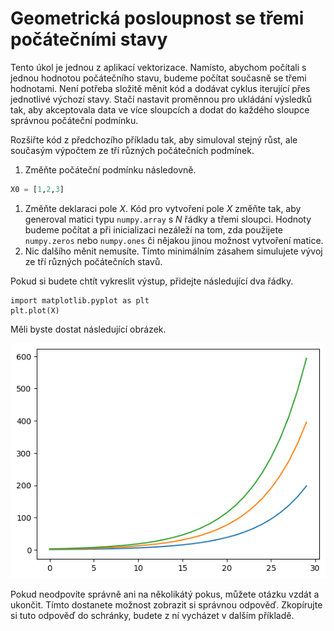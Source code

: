 # Geometrická posloupnost se třemi počátečními stavy

Tento úkol je jednou z aplikací vektorizace. Namísto, abychom počítali s jednou hodnotou počátečního stavu, budeme počítat současně se třemi hodnotami. Není potřeba složitě měnit kód a dodávat cyklus iterující přes jednotlivé výchozí stavy. Stačí nastavit proměnnou pro ukládání výsledků tak, aby akceptovala data ve více sloupcích a dodat do každého sloupce správnou počáteční podmínku.

Rozšiřte kód z předchozího příkladu tak, aby simuloval stejný růst, ale současým výpočtem ze tří různých počátečních podmínek.

1. Změňte počáteční podmínku následovně.

  ```python
  X0 = [1,2,3]
  ```

1. Změňte deklaraci pole $X$. Kód pro vytvoření pole $X$ změňte tak, aby generoval matici typu `numpy.array` s $N$ řádky a třemi sloupci. Hodnoty budeme počítat a při inicializaci nezáleží na tom, zda použijete `numpy.zeros` nebo `numpy.ones` či nějakou jinou možnost vytvoření matice.
1. Nic dalšího měnit nemusíte. Tímto minimálním zásahem simulujete vývoj ze tří různých počátečních stavů. 

Pokud si budete chtít vykreslit výstup, přidejte následující dva řádky.
```{python}
import matplotlib.pyplot as plt
plt.plot(X)
```
Měli byste dostat následující obrázek.

<img alt="" class="img-responsive" src="https://github.com/robert-marik/moodle-python/blob/main/Geometricka_posloupnost_3.png?raw=true"/>

Pokud neodpovíte správně ani na několikátý pokus, můžete otázku vzdát a ukončit. Tímto dostanete možnost zobrazit si správnou odpověď. Zkopírujte si tuto odpověď do schránky, budete z ní vycházet v dalším příkladě.

